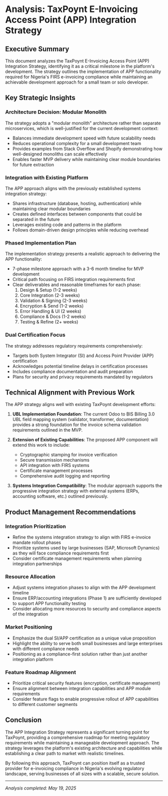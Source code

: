 # Analysis: TaxPoynt E-Invoicing Access Point (APP) Integration Strategy

## Executive Summary

This document analyzes the TaxPoynt E-Invoicing Access Point (APP) Integration Strategy, identifying it as a critical milestone in the platform's development. The strategy outlines the implementation of APP functionality required for Nigeria's FIRS e-invoicing compliance while maintaining an achievable development approach for a small team or solo developer.

## Key Strategic Insights

### Architecture Decision: Modular Monolith

The strategy adopts a "modular monolith" architecture rather than separate microservices, which is well-justified for the current development context:

* Balances immediate development speed with future scalability needs
* Reduces operational complexity for a small development team
* Provides examples from Stack Overflow and Shopify demonstrating how well-designed monoliths can scale effectively
* Enables faster MVP delivery while maintaining clear module boundaries for future extraction

### Integration with Existing Platform

The APP approach aligns with the previously established systems integration strategy:

* Shares infrastructure (database, hosting, authentication) while maintaining clear modular boundaries
* Creates defined interfaces between components that could be separated in the future
* Leverages existing code and patterns in the platform
* Follows domain-driven design principles while reducing overhead

### Phased Implementation Plan

The implementation strategy presents a realistic approach to delivering the APP functionality:

* 7-phase milestone approach with a 3-6 month timeline for MVP development
* Critical path focusing on FIRS integration requirements first
* Clear deliverables and reasonable timeframes for each phase:
  1. Design & Setup (1-2 weeks)
  2. Core Integration (2-3 weeks)
  3. Validation & Signing (2-3 weeks)
  4. Encryption & Send (1-2 weeks)
  5. Error Handling & UI (2 weeks)
  6. Compliance & Docs (1-2 weeks)
  7. Testing & Refine (2+ weeks)

### Dual Certification Focus

The strategy addresses regulatory requirements comprehensively:

* Targets both System Integrator (SI) and Access Point Provider (APP) certification
* Acknowledges potential timeline delays in certification processes
* Includes compliance documentation and audit preparation
* Plans for security and privacy requirements mandated by regulators

## Technical Alignment with Previous Work

The APP strategy aligns well with existing TaxPoynt development efforts:

1. **UBL Implementation Foundation**: The current Odoo to BIS Billing 3.0 UBL field mapping system (validator, transformer, documentation) provides a strong foundation for the invoice schema validation requirements outlined in the MVP.

2. **Extension of Existing Capabilities**: The proposed APP component will extend this work to include:
   * Cryptographic stamping for invoice verification
   * Secure transmission mechanisms
   * API integration with FIRS systems
   * Certificate management processes
   * Comprehensive audit logging and reporting

3. **Systems Integration Compatibility**: The modular approach supports the progressive integration strategy with external systems (ERPs, accounting software, etc.) outlined previously.

## Product Management Recommendations

### Integration Prioritization

* Refine the systems integration strategy to align with FIRS e-invoice mandate rollout phases
* Prioritize systems used by large businesses (SAP, Microsoft Dynamics) as they will face compliance requirements first
* Consider certificate management requirements when planning integration partnerships

### Resource Allocation

* Adjust systems integration phases to align with the APP development timeline
* Ensure ERP/accounting integrations (Phase 1) are sufficiently developed to support APP functionality testing
* Consider allocating more resources to security and compliance aspects of the integration

### Market Positioning

* Emphasize the dual SI/APP certification as a unique value proposition
* Highlight the ability to serve both small businesses and large enterprises with different compliance needs
* Positioning as a compliance-first solution rather than just another integration platform

### Feature Roadmap Alignment

* Prioritize critical security features (encryption, certificate management)
* Ensure alignment between integration capabilities and APP module requirements
* Consider feature flags to enable progressive rollout of APP capabilities to different customer segments

## Conclusion

The APP Integration Strategy represents a significant turning point for TaxPoynt, providing a comprehensive roadmap for meeting regulatory requirements while maintaining a manageable development approach. The strategy leverages the platform's existing architecture and capabilities while establishing a clear path to market with realistic timelines.

By following this approach, TaxPoynt can position itself as a trusted provider for e-invoicing compliance in Nigeria's evolving regulatory landscape, serving businesses of all sizes with a scalable, secure solution.

---

*Analysis completed: May 19, 2025*
